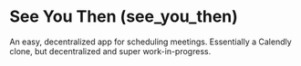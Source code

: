 # See You Then (see_you_then)

An easy, decentralized app for scheduling meetings. Essentially a Calendly clone, but decentralized and super work-in-progress.
